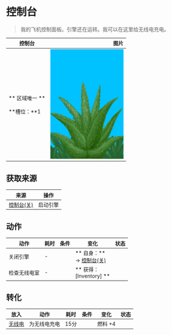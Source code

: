 # 控制台  
> 我的飞机控制面板。引擎还在运转。我可以在这里给无线电充电。  
  
  控制台  |   图片   
 ----  |  ----:   
 ** 区域唯一 **<br><br>**槽位：**1  |  <img decoding="async" src="Sprite/AloeVera.png" href="a.md" style="max-width:300px;max-height:300px;">   
  
## 获取来源  
来源  |  操作  
----  |  ----  
[控制台(关)](ControlPanelOff.md)  |  启动引擎  
## 动作  
动作  |  耗时  |  条件  |  变化  |  状态  
----  |  ----  |  ----  |  ----  |  ----  
关闭引擎<br>  |  -  |    |  ** 自身：**<br>→ [控制台(关)](ControlPanelOff.md)  |    
检查无线电室<br>  |  -  |    |  ** 获得： **<br>** [Inventory] **<br>  |    
## 转化  
放入  |  动作  |  耗时  |  条件  |  变化  |  状态  
----  |  ----  |  ----  |  ----  |  ----  |  ----  
[无线电](Radio.md)  |  为无线电充电  |  15分  |    |  燃料  +4  |    


<script>document.title="控制台 - 卡牌生存百科 Card Survival Wiki";</script>